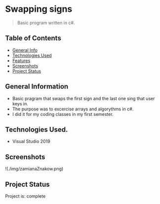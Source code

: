 #  Swapping signs
> Basic program written in c#.

## Table of Contents
* [General Info](#general-information)
* [Technologies Used](#technologies-used)
* [Features](#features)
* [Screenshots](#screenshots)
* [Project Status](#project-status)

## General Information
- Basic pragram that swaps the first sign and the last one sing that user keys in. 
- The purpose was to excercise arrays and algorythms in c#.
- I did it for my coding classes in my first semester.

## Technologies Used.
- Visual Studio 2019

## Screenshots
!(./img/zamianaZnakow.png)

## Project Status
Project is: complete

